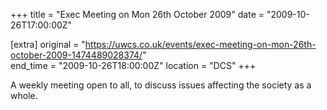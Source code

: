 +++
title = "Exec Meeting on Mon 26th October 2009"
date = "2009-10-26T17:00:00Z"

[extra]
original = "https://uwcs.co.uk/events/exec-meeting-on-mon-26th-october-2009-1474489028374/"    
end_time = "2009-10-26T18:00:00Z"
location = "DCS"
+++

A weekly meeting open to all, to discuss issues affecting the society as a whole.

